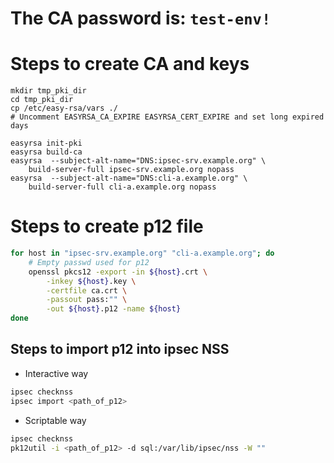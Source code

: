 # The CA password is: `test-env!`

# Steps to create CA and keys

```
mkdir tmp_pki_dir
cd tmp_pki_dir
cp /etc/easy-rsa/vars ./
# Uncomment EASYRSA_CA_EXPIRE EASYRSA_CERT_EXPIRE and set long expired days

easyrsa init-pki
easyrsa build-ca
easyrsa  --subject-alt-name="DNS:ipsec-srv.example.org" \
    build-server-full ipsec-srv.example.org nopass
easyrsa  --subject-alt-name="DNS:cli-a.example.org" \
    build-server-full cli-a.example.org nopass
```

# Steps to create p12 file

```bash
for host in "ipsec-srv.example.org" "cli-a.example.org"; do
    # Empty passwd used for p12
    openssl pkcs12 -export -in ${host}.crt \
        -inkey ${host}.key \
        -certfile ca.crt \
        -passout pass:"" \
        -out ${host}.p12 -name ${host}
done
```

## Steps to import p12 into ipsec NSS

* Interactive way

```bash
ipsec checknss
ipsec import <path_of_p12>
```

* Scriptable way

```bash
ipsec checknss
pk12util -i <path_of_p12> -d sql:/var/lib/ipsec/nss -W ""
```

